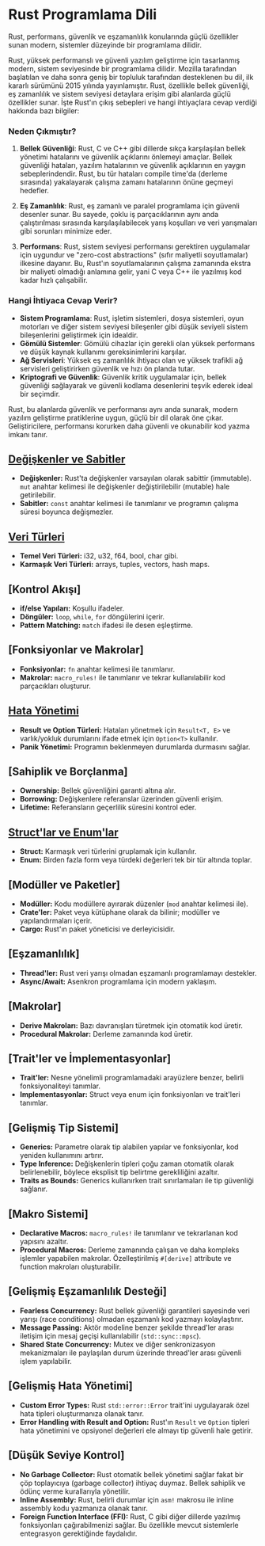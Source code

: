 # Rust Programlama Dili

Rust, performans, güvenlik ve eşzamanlılık konularında güçlü özellikler sunan modern, sistemler düzeyinde bir programlama dilidir.

Rust, yüksek performanslı ve güvenli yazılım geliştirme için tasarlanmış modern, sistem seviyesinde bir programlama dilidir. Mozilla tarafından başlatılan ve daha sonra geniş bir topluluk tarafından desteklenen bu dil, ilk kararlı sürümünü 2015 yılında yayınlamıştır. Rust, özellikle bellek güvenliği, eş zamanlılık ve sistem seviyesi detaylara erişim gibi alanlarda güçlü özellikler sunar. İşte Rust'ın çıkış sebepleri ve hangi ihtiyaçlara cevap verdiği hakkında bazı bilgiler:

### Neden Çıkmıştır?

1. **Bellek Güvenliği**: Rust, C ve C++ gibi dillerde sıkça karşılaşılan bellek yönetimi hatalarını ve güvenlik açıklarını önlemeyi amaçlar. Bellek güvenliği hataları, yazılım hatalarının ve güvenlik açıklarının en yaygın sebeplerindendir. Rust, bu tür hataları compile time'da (derleme sırasında) yakalayarak çalışma zamanı hatalarının önüne geçmeyi hedefler.

2. **Eş Zamanlılık**: Rust, eş zamanlı ve paralel programlama için güvenli desenler sunar. Bu sayede, çoklu iş parçacıklarının aynı anda çalıştırılması sırasında karşılaşılabilecek yarış koşulları ve veri yarışmaları gibi sorunları minimize eder.

3. **Performans**: Rust, sistem seviyesi performansı gerektiren uygulamalar için uygundur ve "zero-cost abstractions" (sıfır maliyetli soyutlamalar) ilkesine dayanır. Bu, Rust'ın soyutlamalarının çalışma zamanında ekstra bir maliyeti olmadığı anlamına gelir, yani C veya C++ ile yazılmış kod kadar hızlı çalışabilir.

### Hangi İhtiyaca Cevap Verir?

- **Sistem Programlama**: Rust, işletim sistemleri, dosya sistemleri, oyun motorları ve diğer sistem seviyesi bileşenler gibi düşük seviyeli sistem bileşenlerini geliştirmek için idealdir.
- **Gömülü Sistemler**: Gömülü cihazlar için gerekli olan yüksek performans ve düşük kaynak kullanımı gereksinimlerini karşılar.
- **Ağ Servisleri**: Yüksek eş zamanlılık ihtiyacı olan ve yüksek trafikli ağ servisleri geliştirirken güvenlik ve hızı ön planda tutar.
- **Kriptografi ve Güvenlik**: Güvenlik kritik uygulamalar için, bellek güvenliği sağlayarak ve güvenli kodlama desenlerini teşvik ederek ideal bir seçimdir.

Rust, bu alanlarda güvenlik ve performansı aynı anda sunarak, modern yazılım geliştirme pratiklerine uygun, güçlü bir dil olarak öne çıkar. Geliştiricilere, performansı korurken daha güvenli ve okunabilir kod yazma imkanı tanır.



## [Değişkenler ve Sabitler](https://github.com/recai-capkin/RustTutorials/tree/main/Tutorial_1/Variables_Constants)

- **Değişkenler:** Rust'ta değişkenler varsayılan olarak sabittir (immutable). `mut` anahtar kelimesi ile değişkenler değiştirilebilir (mutable) hale getirilebilir.
- **Sabitler:** `const` anahtar kelimesi ile tanımlanır ve programın çalışma süresi boyunca değişmezler.

## [Veri Türleri](https://github.com/recai-capkin/RustTutorials/tree/main/Tutorial_3/data-types)

- **Temel Veri Türleri:** i32, u32, f64, bool, char gibi.
- **Karmaşık Veri Türleri:** arrays, tuples, vectors, hash maps.

## [Kontrol Akışı]

- **if/else Yapıları:** Koşullu ifadeler.
- **Döngüler:** `loop`, `while`, `for` döngülerini içerir.
- **Pattern Matching:** `match` ifadesi ile desen eşleştirme.

## [Fonksiyonlar ve Makrolar]

- **Fonksiyonlar:** `fn` anahtar kelimesi ile tanımlanır.
- **Makrolar:** `macro_rules!` ile tanımlanır ve tekrar kullanılabilir kod parçacıkları oluşturur.

## [Hata Yönetimi](https://github.com/recai-capkin/RustTutorials/tree/main/Tutorial_2/Error-Management)

- **Result ve Option Türleri:** Hataları yönetmek için `Result<T, E>` ve varlık/yokluk durumlarını ifade etmek için `Option<T>` kullanılır.
- **Panik Yönetimi:** Programın beklenmeyen durumlarda durmasını sağlar.

## [Sahiplik ve Borçlanma]

- **Ownership:** Bellek güvenliğini garanti altına alır.
- **Borrowing:** Değişkenlere referanslar üzerinden güvenli erişim.
- **Lifetime:** Referansların geçerlilik süresini kontrol eder.

## [Struct'lar ve Enum'lar](http://www.ornek.com)

- **Struct:** Karmaşık veri türlerini gruplamak için kullanılır.
- **Enum:** Birden fazla form veya türdeki değerleri tek bir tür altında toplar.

## [Modüller ve Paketler]

- **Modüller:** Kodu modüllere ayırarak düzenler (`mod` anahtar kelimesi ile).
- **Crate'ler:** Paket veya kütüphane olarak da bilinir; modüller ve yapılandırmaları içerir.
- **Cargo:** Rust'ın paket yöneticisi ve derleyicisidir.

## [Eşzamanlılık]

- **Thread'ler:** Rust veri yarışı olmadan eşzamanlı programlamayı destekler.
- **Async/Await:** Asenkron programlama için modern yaklaşım.

## [Makrolar]

- **Derive Makroları:** Bazı davranışları türetmek için otomatik kod üretir.
- **Procedural Makrolar:** Derleme zamanında kod üretir.

## [Trait'ler ve İmplementasyonlar]

- **Trait'ler:** Nesne yönelimli programlamadaki arayüzlere benzer, belirli fonksiyonaliteyi tanımlar.
- **Implementasyonlar:** Struct veya enum için fonksiyonları ve trait'leri tanımlar.

## [Gelişmiş Tip Sistemi]

- **Generics:** Parametre olarak tip alabilen yapılar ve fonksiyonlar, kod yeniden kullanımını artırır.
- **Type Inference:** Değişkenlerin tipleri çoğu zaman otomatik olarak belirlenebilir, böylece eksplisit tip belirtme gerekliliğini azaltır.
- **Traits as Bounds:** Generics kullanırken trait sınırlamaları ile tip güvenliği sağlanır.

## [Makro Sistemi]

- **Declarative Macros:** `macro_rules!` ile tanımlanır ve tekrarlanan kod yapısını azaltır.
- **Procedural Macros:** Derleme zamanında çalışan ve daha kompleks işlemler yapabilen makrolar. Özelleştirilmiş `#[derive]` attribute ve function makroları oluşturabilir.

## [Gelişmiş Eşzamanlılık Desteği]

- **Fearless Concurrency:** Rust bellek güvenliği garantileri sayesinde veri yarışı (race conditions) olmadan eşzamanlı kod yazmayı kolaylaştırır.
- **Message Passing:** Aktör modeline benzer şekilde thread'ler arası iletişim için mesaj geçişi kullanılabilir (`std::sync::mpsc`).
- **Shared State Concurrency:** Mutex ve diğer senkronizasyon mekanizmaları ile paylaşılan durum üzerinde thread'ler arası güvenli işlem yapılabilir.

## [Gelişmiş Hata Yönetimi]

- **Custom Error Types:** Rust `std::error::Error` trait'ini uygulayarak özel hata tipleri oluşturmanıza olanak tanır.
- **Error Handling with Result and Option:** Rust'ın `Result` ve `Option` tipleri hata yönetimini ve opsiyonel değerleri ele almayı tip güvenli hale getirir.

## [Düşük Seviye Kontrol]

- **No Garbage Collector:** Rust otomatik bellek yönetimi sağlar fakat bir çöp toplayıcıya (garbage collector) ihtiyaç duymaz. Bellek sahiplik ve ödünç verme kurallarıyla yönetilir.
- **Inline Assembly:** Rust, belirli durumlar için `asm!` makrosu ile inline assembly kodu yazmanıza olanak tanır.
- **Foreign Function Interface (FFI):** Rust, C gibi diğer dillerde yazılmış fonksiyonları çağırabilmenizi sağlar. Bu özellikle mevcut sistemlerle entegrasyon gerektiğinde faydalıdır.
